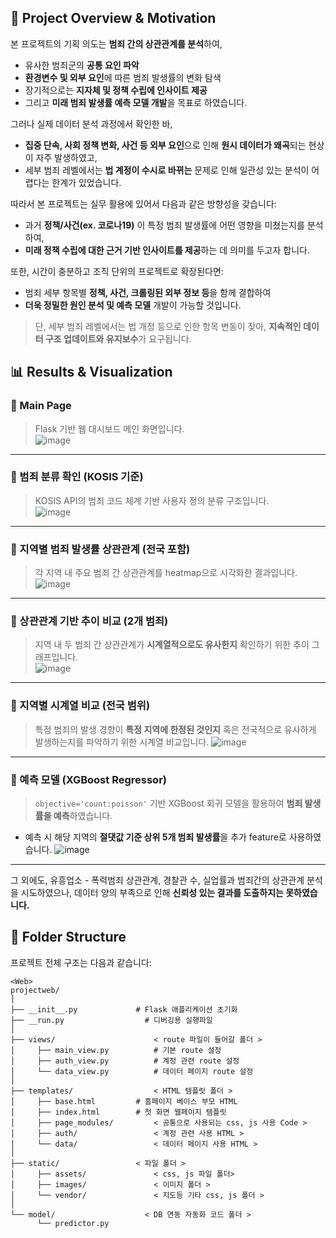 ## 📌 Project Overview & Motivation

본 프로젝트의 기획 의도는 **범죄 간의 상관관계를 분석**하여,
- 유사한 범죄군의 **공통 요인 파악**
- **환경변수 및 외부 요인**에 따른 범죄 발생률의 변화 탐색
- 장기적으로는 **지자체 및 정책 수립에 인사이트 제공**
- 그리고 **미래 범죄 발생률 예측 모델 개발**을 목표로 하였습니다.

그러나 실제 데이터 분석 과정에서 확인한 바,
- **집중 단속, 사회 정책 변화, 사건 등 외부 요인**으로 인해 **원시 데이터가 왜곡**되는 현상이 자주 발생하였고,
- 세부 범죄 레벨에서는 **법 계정이 수시로 바뀌는** 문제로 인해 일관성 있는 분석이 어렵다는 한계가 있었습니다.

따라서 본 프로젝트는 실무 활용에 있어서 다음과 같은 방향성을 갖습니다:

- 과거 **정책/사건(ex. 코로나19)** 이 특정 범죄 발생률에 어떤 영향을 미쳤는지를 분석하여,
- **미래 정책 수립에 대한 근거 기반 인사이트를 제공**하는 데 의미를 두고자 합니다.

또한, 시간이 충분하고 조직 단위의 프로젝트로 확장된다면:
- 범죄 세부 항목별 **정책, 사건, 크롤링된 외부 정보 등**을 함께 결합하여
- **더욱 정밀한 원인 분석 및 예측 모델** 개발이 가능할 것입니다.

> 단, 세부 범죄 레벨에서는 법 개정 등으로 인한 항목 변동이 잦아, **지속적인 데이터 구조 업데이트와 유지보수**가 요구됩니다.

## 📊 Results & Visualization
### 🔹 Main Page
> Flask 기반 웹 대시보드 메인 화면입니다.  
![image](https://github.com/user-attachments/assets/42006004-49bf-4f1d-b39c-5be4f688dcf2)
---

### 🔹 범죄 분류 확인 (KOSIS 기준)
> KOSIS API의 범죄 코드 체계 기반 사용자 정의 분류 구조입니다.  
 ![image](https://github.com/user-attachments/assets/f70fc0d9-dd22-4dc5-9595-9175a7fae866)
---

### 🔹 지역별 범죄 발생률 상관관계 (전국 포함)
> 각 지역 내 주요 범죄 간 상관관계를 heatmap으로 시각화한 결과입니다.  
![image](https://github.com/user-attachments/assets/2a179085-76f8-4fed-b70e-8e00c084505e)
---

### 🔹 상관관계 기반 추이 비교 (2개 범죄)
> 지역 내 두 범죄 간 상관관계가 **시계열적으로도 유사한지** 확인하기 위한 추이 그래프입니다.  
![image](https://github.com/user-attachments/assets/4a90ecec-8743-4029-8546-e379e2aac02e)
---

### 🔹 지역별 시계열 비교 (전국 범위)
> 특정 범죄의 발생 경향이 **특정 지역에 한정된 것인지** 혹은 전국적으로 유사하게 발생하는지를 파악하기 위한 시계열 비교입니다.
![image](https://github.com/user-attachments/assets/f43433c8-2aad-4013-aa7b-6bcbf45ee3b7)
---

### 🔹 예측 모델 (XGBoost Regressor)
> `objective='count:poisson'` 기반 XGBoost 회귀 모델을 활용하여 **범죄 발생률을 예측**하였습니다.  
- 예측 시 해당 지역의 **절댓값 기준 상위 5개 범죄 발생률**을 추가 feature로 사용하였습니다.
![image](https://github.com/user-attachments/assets/a8403228-d4fb-4f48-850e-a020d0629560)
---
그 외에도, 유흥업소 - 폭력범죄 상관관계, 경찰관 수, 실업률과 범죄간의 상관관계 분석을 시도하였으나,
데이터 양의 부족으로 인해 **신뢰성 있는 결과를 도출하지는 못하였습니다.**

## 📂 Folder Structure
프로젝트 전체 구조는 다음과 같습니다:

```
<Web>
projectweb/
│														
├── __init__.py      		# Flask 애플리케이션 초기화
├── __run.py                  # 디버깅용 실행파일
│
├── views/           	        < route 파일이 들어갈 폴더 >
│     ├── main_view.py          # 기본 route 설정
│     ├── auth_view.py          # 계정 관련 route 설정
│     └── data_view.py          # 데이터 페이지 route 설정
│
├── templates/       	        < HTML 템플릿 폴더 >
│     ├── base.html	        # 홈페이지 베이스 부모 HTML
│     ├── index.html	   	# 첫 화면 웹페이지 템플릿
│     ├── page_modules/	        < 공통으로 사용되는 css, js 사용 Code >
│     ├── auth/                 < 계정 관련 사용 HTML >
│     └── data/                 < 데이터 페이지 사용 HTML >
│
├── static/          		< 파일 폴더 >
│     ├── assets/               < css, js 파일 폴더>
│     ├── images/               < 이미지 폴더 >
│     └── vendor/               < 지도등 기타 css, js 폴더 > 
│
└── model/                    < DB 연동 자동화 코드 폴더 >
      └── predictor.py        
```
